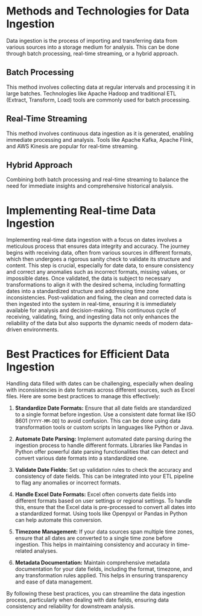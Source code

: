 # Methods and Technologies for Data Ingestion

Data ingestion is the process of importing and transferring data from various sources into a storage medium for analysis. This can be done through batch processing, real-time streaming, or a hybrid approach.

## Batch Processing

This method involves collecting data at regular intervals and processing it in large batches. Technologies like Apache Hadoop and traditional ETL (Extract, Transform, Load) tools are commonly used for batch processing.

## Real-Time Streaming

This method involves continuous data ingestion as it is generated, enabling immediate processing and analysis. Tools like Apache Kafka, Apache Flink, and AWS Kinesis are popular for real-time streaming.

## Hybrid Approach

Combining both batch processing and real-time streaming to balance the need for immediate insights and comprehensive historical analysis.

# Implementing Real-time Data Ingestion

Implementing real-time data ingestion with a focus on dates involves a meticulous process that ensures data integrity and accuracy. The journey begins with receiving data, often from various sources in different formats, which then undergoes a rigorous sanity check to validate its structure and content. This step is crucial, especially for date data, to ensure consistency and correct any anomalies such as incorrect formats, missing values, or impossible dates. Once validated, the data is subject to necessary transformations to align it with the desired schema, including formatting dates into a standardized structure and addressing time zone inconsistencies. Post-validation and fixing, the clean and corrected data is then ingested into the system in real-time, ensuring it is immediately available for analysis and decision-making. This continuous cycle of receiving, validating, fixing, and ingesting data not only enhances the reliability of the data but also supports the dynamic needs of modern data-driven environments.

# Best Practices for Efficient Data Ingestion

Handling data filled with dates can be challenging, especially when dealing with inconsistencies in date formats across different sources, such as Excel files. Here are some best practices to manage this effectively:

1. **Standardize Date Formats:** Ensure that all date fields are standardized to a single format before ingestion. Use a consistent date format like ISO 8601 (`YYYY-MM-DD`) to avoid confusion. This can be done using data transformation tools or custom scripts in languages like Python or Java.

2. **Automate Date Parsing:** Implement automated date parsing during the ingestion process to handle different formats. Libraries like Pandas in Python offer powerful date parsing functionalities that can detect and convert various date formats into a standardized one.

3. **Validate Date Fields:** Set up validation rules to check the accuracy and consistency of date fields. This can be integrated into your ETL pipeline to flag any anomalies or incorrect formats.

4. **Handle Excel Date Formats:** Excel often converts date fields into different formats based on user settings or regional settings. To handle this, ensure that the Excel data is pre-processed to convert all dates into a standardized format. Using tools like Openpyxl or Pandas in Python can help automate this conversion.

5. **Timezone Management:** If your data sources span multiple time zones, ensure that all dates are converted to a single time zone before ingestion. This helps in maintaining consistency and accuracy in time-related analyses.

6. **Metadata Documentation:** Maintain comprehensive metadata documentation for your date fields, including the format, timezone, and any transformation rules applied. This helps in ensuring transparency and ease of data management.

By following these best practices, you can streamline the data ingestion process, particularly when dealing with date fields, ensuring data consistency and reliability for downstream analysis.
